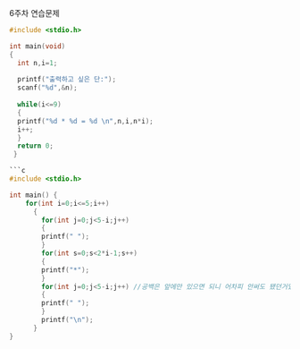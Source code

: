 6주차 연습문제



```c
#include <stdio.h>

int main(void) 
{ 
  int n,i=1;
  
  printf("출력하고 싶은 단:");
  scanf("%d",&n);
  
  while(i<=9)
  {
  printf("%d * %d = %d \n",n,i,n*i);
  i++;
  }
  return 0;
 }

```c
#include <stdio.h>

int main() {
    for(int i=0;i<=5;i++)
      {
        for(int j=0;j<5-i;j++)
        {
        printf(" ");
        }
        for(int s=0;s<2*i-1;s++)
        {
        printf("*");
        }
        for(int j=0;j<5-i;j++) //공백은 앞에만 있으면 되니 어차피 안써도 됐던거였음 뒤에 
        {
        printf(" ");
        }
        printf("\n");
      }
}
